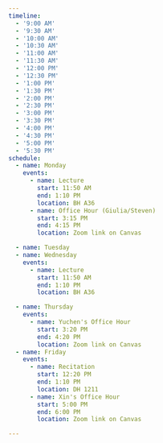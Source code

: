 ```yaml
---
timeline:
  - '9:00 AM'
  - '9:30 AM'
  - '10:00 AM'
  - '10:30 AM'
  - '11:00 AM'
  - '11:30 AM'
  - '12:00 PM'
  - '12:30 PM'
  - '1:00 PM'
  - '1:30 PM'
  - '2:00 PM'
  - '2:30 PM'
  - '3:00 PM'
  - '3:30 PM'
  - '4:00 PM'
  - '4:30 PM'
  - '5:00 PM'
  - '5:30 PM'
schedule:
  - name: Monday
    events:
      - name: Lecture
        start: 11:50 AM 
        end: 1:10 PM 
        location: BH A36
      - name: Office Hour (Giulia/Steven)
        start: 3:15 PM 
        end: 4:15 PM 
        location: Zoom link on Canvas

  - name: Tuesday
  - name: Wednesday
    events:
      - name: Lecture
        start: 11:50 AM
        end: 1:10 PM
        location: BH A36

  - name: Thursday
    events:
      - name: Yuchen's Office Hour
        start: 3:20 PM
        end: 4:20 PM
        location: Zoom link on Canvas
  - name: Friday
    events:
      - name: Recitation
        start: 12:20 PM
        end: 1:10 PM
        location: DH 1211
      - name: Xin's Office Hour
        start: 5:00 PM
        end: 6:00 PM
        location: Zoom link on Canvas

---
```

